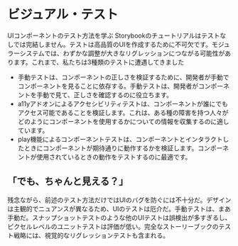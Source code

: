 # ビジュアル・テスト
UIコンポーネントのテスト方法を学ぶ
Storybookのチュートリアルはテストなしでは完結しません。テストは高品質のUIを作成するために不可欠です。モジュラーシステムでは、わずかな調整が大きなリグレッションにつながる可能性があります。これまで、私たちは3種類のテストに遭遇してきました

* 手動テストは、コンポーネントの正しさを検証するために、開発者が手動でコンポーネントを見ることに依存する。手動テストは、開発者がコンポーネントを手動で見て、正しさを確認するのに役立ちます。
* a11yアドオンによるアクセシビリティテストは、コンポーネントが誰にでもアクセス可能であることを検証します。これは、ある種の障害を持つ人々がどのようにコンポーネントを使用するかについての情報を収集するのに適しています。
* play機能によるコンポーネントテストは、コンポーネントとインタラクトしたときにコンポーネントが期待通りに動作するかを検証します。コンポーネントが使用されているときの動作をテストするのに最適です。

## 「でも、ちゃんと見える？」
残念ながら、前述のテスト方法だけではUIのバグを防ぐには不十分だ。デザインは主観的でニュアンスが異なるため、UIのテストは厄介だ。手動テストは、まあ手動だ。スナップショットテストのような他のUIテストは誤検出が多すぎるし、ピクセルレベルのユニットテストは評価が低い。完全なストーリーブックのテスト戦略には、視覚的なリグレッションテストも含まれる。
